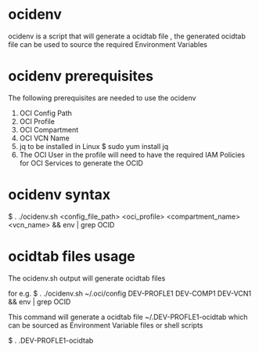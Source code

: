 # ocidenv
ocidenv is a script that will generate a ocidtab file , the generated ocidtab file can be used to 
source the required Environment Variables 

# ocidenv prerequisites
The following prerequisites are needed to use the ocidenv
  1) OCI Config Path 
  2) OCI Profile 
  3) OCI Compartment 
  4) OCI VCN Name
  5) jq to be installed in Linux 
      $ sudo yum install jq
  6) The OCI User in the profile will need to have the required IAM Policies for OCI Services to generate the OCID     
  
# ocidenv syntax
$ . ./ocidenv.sh <config_file_path> <oci_profile> <compartment_name> <vcn_name> && env | grep OCID

# ocidtab files usage
The ocidenv.sh output will generate ocidtab files 

for e.g.
$ . ./ocidenv.sh ~/.oci/config DEV-PROFLE1 DEV-COMP1 DEV-VCN1 && env | grep OCID

This command will generate a ocidtab file ~/.DEV-PROFLE1-ocidtab which can be sourced as Environment Variable files or shell scripts 

$ . .DEV-PROFLE1-ocidtab




  
